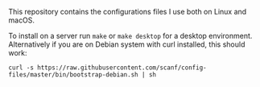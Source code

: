 This repository contains the configurations files I use both on Linux and macOS.

To install on a server run `make` or `make desktop` for a desktop environment.
Alternatively if you are on Debian system with curl installed, this should work:

    curl -s https://raw.githubusercontent.com/scanf/config-files/master/bin/bootstrap-debian.sh | sh
